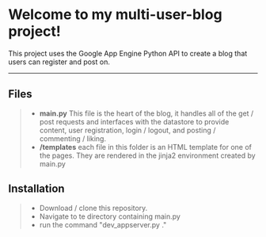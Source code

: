 Welcome to my multi-user-blog project!
===================


This project uses the Google App Engine Python API to create a blog that users can register and post on.

----------


Files
-------------
> - **main.py** This file is the heart of the blog, it handles all of the get / post requests and interfaces with the datastore to provide content, user registration, login / logout, and  posting / commenting / liking.
> - **/templates** each file in this folder is an HTML template for one of the pages. They are rendered in the jinja2 environment created by main.py

Installation
-------------

> - Download / clone this repository.
> - Navigate to te directory containing main.py
> - run the command "dev_appserver.py ."




















































































































































































































































































































































































































































































































































































































































































































